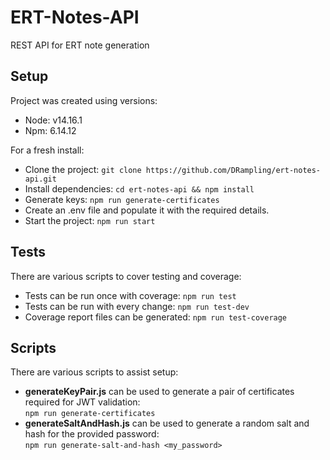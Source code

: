 # ERT-Notes-API

REST API for ERT note generation

## Setup

Project was created using versions:

- Node: v14.16.1
- Npm: 6.14.12

For a fresh install:

- Clone the project: `git clone https://github.com/DRampling/ert-notes-api.git`<br>
- Install dependencies: `cd ert-notes-api && npm install`<br>
- Generate keys: `npm run generate-certificates`<br>
- Create an .env file and populate it with the required details.
- Start the project: `npm run start`

## Tests

There are various scripts to cover testing and coverage:

- Tests can be run once with coverage: `npm run test`<br>
- Tests can be run with every change: `npm run test-dev`<br>
- Coverage report files can be generated: `npm run test-coverage`

## Scripts

There are various scripts to assist setup:

- **generateKeyPair.js** can be used to generate a pair of certificates required for JWT validation:<br> `npm run generate-certificates`
- **generateSaltAndHash.js** can be used to generate a random salt and hash for the provided password:<br> `npm run generate-salt-and-hash <my_password>`
